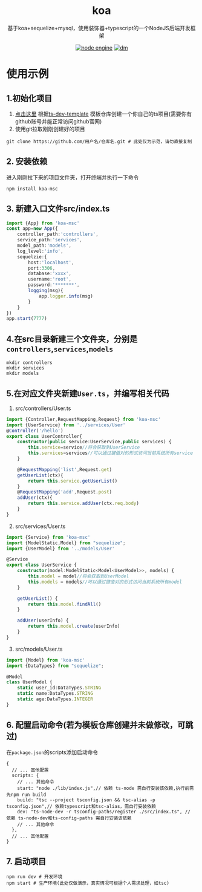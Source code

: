 <div align="center">

# koa
<p>
基于koa+sequelize+mysql，使用装饰器+typescript的一个NodeJS后端开发框架
</p>

[![node engine](https://img.shields.io/node/v/oitq?color=339933&style=flat-square&labelColor=FAFAFA&logo=Node.js)](https://nodejs.org)
[![dm](https://shields.io/npm/dm/koa-msc)](https://www.npmjs.com/package/koa-msc)

</div>

# 使用示例
## 1.初始化项目
1. [点击这里](https://github.com/l-collect/ts-dev-template/generate) 根据[ts-dev-template](https://github.com/l-collect/ts-dev-template) 模板仓库创建一个你自己的ts项目(需要你有github账号并能正常访问github官网)
2. 使用git拉取刚刚创建好的项目
```shell
git clone https://github.com/用户名/仓库名.git # 此处仅为示范，请勿直接复制
```
## 2. 安装依赖
进入刚刚拉下来的项目文件夹，打开终端并执行一下命令
```shell
npm install koa-msc
```
## 3. 新建入口文件src/index.ts
```typescript
import {App} from 'koa-msc'
const app=new App({
    controller_path:'controllers',
    service_path:'services',
    model_path:'models',
    log_level:'info',
    sequelzie:{
        host:'localhost',
        port:3306,
        database:'xxxx',
        username:'root',
        password:'*******',
        logging(msg){
            app.logger.info(msg)
        }
    }
})
app.start(7777)
```
## 4.在src目录新建三个文件夹，分别是`controllers`,`services`,`models`
```shell
mkdir controllers
mkdir services
mkdir models
```
## 5.在对应文件夹新建`User.ts`，并编写相关代码
1. src/controllers/User.ts
```typescript
import {Controller,RequestMapping,Request} from 'koa-msc'
import {UserService} from '../services/User'
@Controller('/hello')
export class UserController{
    constructor(public service:UserService,public services) {
        this.service=service//将会获取到UserService
        this.services=services//可以通过键值对的形式访问当前系统所有service
    }

    @RequestMapping('list',Request.get)
    getUserList(ctx){
        return this.service.getUserList()
    }
    @RequestMapping('add',Request.post)
    addUser(ctx){
        return this.service.addUser(ctx.req.body)
    }
}
```
2. src/services/User.ts

```typescript
import {Service} from 'koa-msc'
import {ModelStatic,Model} from "sequelize";
import {UserModel} from '../models/User'

@Service
export class UserService {
    constructor(model:ModelStatic<Model<UserModel>>, models) {
        this.model = model//将会获取到UserModel
        this.models = models//可以通过键值对的形式访问当前系统所有model
    }

    getUserList() {
        return this.model.findAll()
    }

    addUser(userInfo) {
        return this.model.create(userInfo)
    }
}
```
3. src/models/User.ts

```typescript
import {Model} from 'koa-msc'
import {DataTypes} from "sequelize";

@Model
class UserModel {
    static user_id:DataTypes.STRING
    static name:DataTypes.STRING
    static age:DataTypes.INTEGER
}
```
## 6. 配置启动命令(若为模板仓库创建并未做修改，可跳过)
在`package.json`的scripts添加启动命令
```json5
{
  // ... 其他配置
  scripts: {
    // ... 其他命令
    start: "node ./lib/index.js",// 依赖 ts-node 需自行安装该依赖,执行前需先npm run build
    build: "tsc --project tsconfig.json && tsc-alias -p tsconfig.json",// 依赖typescript和tsc-alias，需自行安装依赖
    dev: "ts-node-dev -r tsconfig-paths/register ./src/index.ts", // 依赖 ts-node-dev和ts-config-paths 需自行安装该依赖
    // ... 其他命令
  },
  // ... 其他配置
}
```
## 7. 启动项目
```shell
npm run dev # 开发环境
npm start # 生产环境(此处仅做演示，真实情况可根据个人需求处理，如tsc)
```
